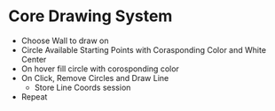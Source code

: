 # Core Drawing System
- Choose Wall to draw on
- Circle Available Starting Points with Corasponding Color and White Center
- On hover fill circle with corosponding color
- On Click, Remove Circles and Draw Line
  - Store Line Coords session
- Repeat
